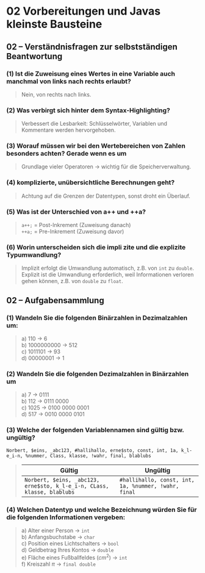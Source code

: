 #  02 Vorbereitungen und Javas kleinste Bausteine
## 02 – Verständnisfragen zur selbstständigen Beantwortung
### (1) Ist die Zuweisung eines Wertes in eine Variable auch manchmal von links nach rechts erlaubt?
> Nein, von rechts nach links.
### (2) Was verbirgt sich hinter dem Syntax-Highlighting?
> Verbessert die Lesbarkeit: Schlüsselwörter, Variablen und Kommentare werden hervorgehoben.
### (3) Worauf müssen wir bei den Wertebereichen von Zahlen besonders achten? Gerade wenn es um
> Grundlage vieler Operatoren &rarr; wichtig für die Speicherverwaltung.
### (4) komplizierte, unübersichtliche Berechnungen geht?
> Achtung auf die Grenzen der Datentypen, sonst droht ein Überlauf.
### (5) Was ist der Unterschied von a++ und ++a?
> `a++;` = Post-Inkrement (Zuweisung danach)\
> `++a;` = Pre-Inkrement (Zuweisung davor)
### (6) Worin unterscheiden sich die impli  zite und die explizite Typumwandlung?
> Implizit erfolgt die Umwandlung automatisch, z.B. von `int` zu `double`.\
> Explizit ist die Umwandlung erforderlich, weil Informationen verloren gehen können, z.B. von `double` zu `float`.

## 02 – Aufgabensammlung
### (1) Wandeln Sie die folgenden Binärzahlen in Dezimalzahlen um:
> a) 110        &rarr; 6\
> b) 1000000000 &rarr; 512\
> c) 1011101    &rarr; 93\
> d) 00000001   &rarr; 1

### (2) Wandeln Sie die folgenden Dezimalzahlen in Binärzahlen um
> a) 7      &rarr; 0111\
> b) 112    &rarr; 0111 0000\
> c) 1025   &rarr; 0100 0000 0001\
> d) 517    &rarr; 0010 0000 0101

### (3) Welche der folgenden Variablennamen sind gültig bzw. ungültig?
`Norbert, $eins, _abc123, #hallihallo, erne$sto, const, int, 1a, k_l-e_i-n, %nummer, Class, klasse, !wahr, final, blablubs`
> | Gültig                                                                  | Ungültig                                             |
> |-------------------------------------------------------------------------|------------------------------------------------------|
> | `Norbert, $eins, _abc123, erne$sto, k_l-e_i-n, CLass, klasse, blablubs` | `#hallihallo, const, int, 1a, %nummer, !wahr, final` |

### (4) Welchen Datentyp und welche Bezeichnung würden Sie für die folgenden Informationen vergeben:
> a) Alter einer Person                 &rarr; `int`\
> b) Anfangsbuchstabe                   &rarr; `char`\
> c) Position eines Lichtschalters      &rarr; `bool`\
> d) Geldbetrag Ihres Kontos            &rarr; `double`\
> e) Fläche eines Fußballfeldes ($cm^2$)   &rarr; `int`\
> f) Kreiszahl $\pi$                    &rarr; `final double`

### 

